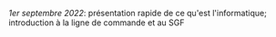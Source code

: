 *1er septembre 2022*: présentation rapide de ce qu'est l'informatique;
introduction à la ligne de commande et au SGF
